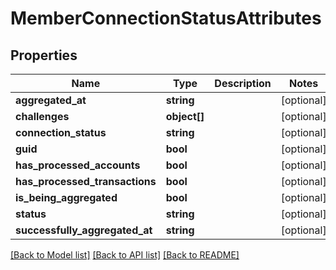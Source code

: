 # MemberConnectionStatusAttributes

## Properties
Name | Type | Description | Notes
------------ | ------------- | ------------- | -------------
**aggregated_at** | **string** |  | [optional] 
**challenges** | **object[]** |  | [optional] 
**connection_status** | **string** |  | [optional] 
**guid** | **bool** |  | [optional] 
**has_processed_accounts** | **bool** |  | [optional] 
**has_processed_transactions** | **bool** |  | [optional] 
**is_being_aggregated** | **bool** |  | [optional] 
**status** | **string** |  | [optional] 
**successfully_aggregated_at** | **string** |  | [optional] 

[[Back to Model list]](../README.md#documentation-for-models) [[Back to API list]](../README.md#documentation-for-api-endpoints) [[Back to README]](../README.md)


